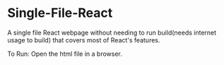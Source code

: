 # Single-File-React
A single file React webpage without needing to run build(needs internet usage to build) that covers most of React's features.

To Run: Open the html file in a browser.
